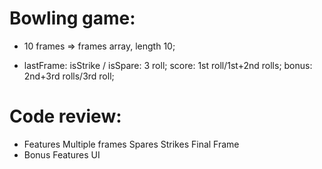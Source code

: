 # Bowling game:

* 10 frames => frames array, length 10;
<!-- * 10 pins; -->
<!-- * in each frame: roll * 2; -->

<!-- * frameScore = numPinsKnockedDown + bonus; -->
<!-- * after each frame: reset 10 pins; -->

<!-- * isStrike (knocks down 10 pins in 1st roll) => nextFrame, bonus: numPinsNextFrame; -->
<!-- * isSpare (knocks down 10 pins in 2 rolls) => bonus: numPinsNextRoll; -->
* lastFrame: isStrike / isSpare: 3 roll; score: 1st roll/1st+2nd rolls; bonus: 2nd+3rd rolls/3rd roll;

<!-- * Gutter Game: 20 zero scores; -->

<!-- * Perfect Game: 10 + 2 strikes; -->

# Code review:

* Features
   <!-- Gutter game -->
   <!-- One frame -->
   Multiple frames
   Spares
   Strikes
   Final Frame
* Bonus Features
   UI
